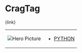 # CragTag 

{link}
<table>
<tr>
<td>

![Hero Picture](hero.png?raw=true "Hero Picture")

</td>
<td>
<ul>
<li>

[PYTHON](CragTag.py)

</li>
</td>
</tr>
<table>
